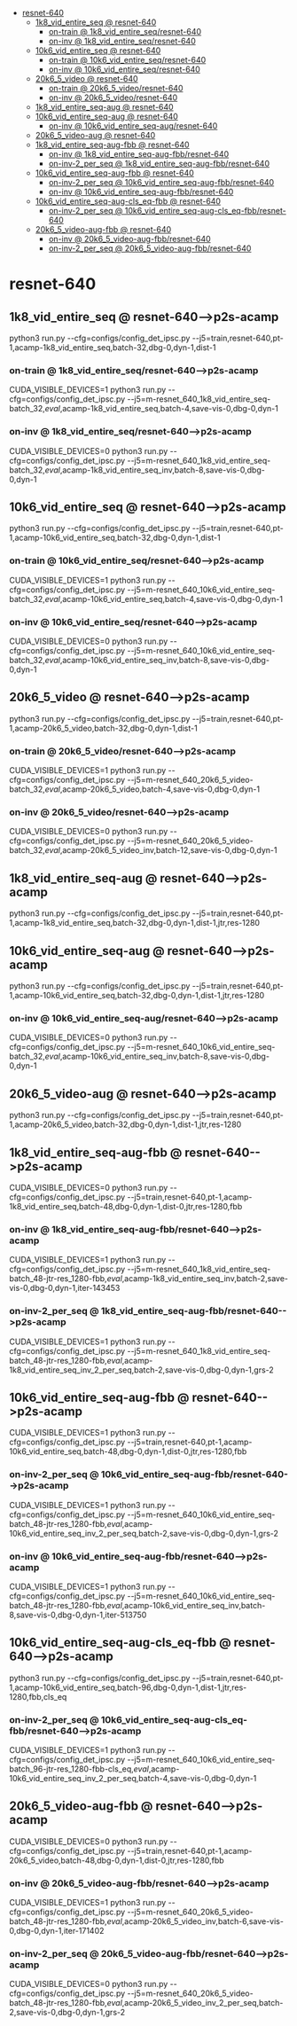 <!-- MarkdownTOC -->

- [resnet-640](#resnet_64_0_)
    - [1k8_vid_entire_seq       @ resnet-640](#1k8_vid_entire_seq___resnet_640_)
        - [on-train       @ 1k8_vid_entire_seq/resnet-640](#on_train___1k8_vid_entire_seq_resnet_64_0_)
        - [on-inv       @ 1k8_vid_entire_seq/resnet-640](#on_inv___1k8_vid_entire_seq_resnet_64_0_)
    - [10k6_vid_entire_seq       @ resnet-640](#10k6_vid_entire_seq___resnet_640_)
        - [on-train       @ 10k6_vid_entire_seq/resnet-640](#on_train___10k6_vid_entire_seq_resnet_640_)
        - [on-inv       @ 10k6_vid_entire_seq/resnet-640](#on_inv___10k6_vid_entire_seq_resnet_640_)
    - [20k6_5_video       @ resnet-640](#20k6_5_video___resnet_640_)
        - [on-train       @ 20k6_5_video/resnet-640](#on_train___20k6_5_video_resnet_64_0_)
        - [on-inv       @ 20k6_5_video/resnet-640](#on_inv___20k6_5_video_resnet_64_0_)
    - [1k8_vid_entire_seq-aug       @ resnet-640](#1k8_vid_entire_seq_aug___resnet_640_)
    - [10k6_vid_entire_seq-aug       @ resnet-640](#10k6_vid_entire_seq_aug___resnet_640_)
        - [on-inv       @ 10k6_vid_entire_seq-aug/resnet-640](#on_inv___10k6_vid_entire_seq_aug_resnet_640_)
    - [20k6_5_video-aug       @ resnet-640](#20k6_5_video_aug___resnet_640_)
    - [1k8_vid_entire_seq-aug-fbb       @ resnet-640](#1k8_vid_entire_seq_aug_fbb___resnet_640_)
        - [on-inv       @ 1k8_vid_entire_seq-aug-fbb/resnet-640](#on_inv___1k8_vid_entire_seq_aug_fbb_resnet_64_0_)
        - [on-inv-2_per_seq       @ 1k8_vid_entire_seq-aug-fbb/resnet-640](#on_inv_2_per_seq___1k8_vid_entire_seq_aug_fbb_resnet_64_0_)
    - [10k6_vid_entire_seq-aug-fbb       @ resnet-640](#10k6_vid_entire_seq_aug_fbb___resnet_640_)
        - [on-inv-2_per_seq       @ 10k6_vid_entire_seq-aug-fbb/resnet-640](#on_inv_2_per_seq___10k6_vid_entire_seq_aug_fbb_resnet_640_)
        - [on-inv       @ 10k6_vid_entire_seq-aug-fbb/resnet-640](#on_inv___10k6_vid_entire_seq_aug_fbb_resnet_640_)
    - [10k6_vid_entire_seq-aug-cls_eq-fbb       @ resnet-640](#10k6_vid_entire_seq_aug_cls_eq_fbb___resnet_640_)
        - [on-inv-2_per_seq       @ 10k6_vid_entire_seq-aug-cls_eq-fbb/resnet-640](#on_inv_2_per_seq___10k6_vid_entire_seq_aug_cls_eq_fbb_resnet_64_0_)
    - [20k6_5_video-aug-fbb       @ resnet-640](#20k6_5_video_aug_fbb___resnet_640_)
        - [on-inv       @ 20k6_5_video-aug-fbb/resnet-640](#on_inv___20k6_5_video_aug_fbb_resnet_64_0_)
        - [on-inv-2_per_seq       @ 20k6_5_video-aug-fbb/resnet-640](#on_inv_2_per_seq___20k6_5_video_aug_fbb_resnet_64_0_)

<!-- /MarkdownTOC -->
<a id="resnet_64_0_"></a>
# resnet-640 

<a id="1k8_vid_entire_seq___resnet_640_"></a>
## 1k8_vid_entire_seq       @ resnet-640-->p2s-acamp
python3 run.py --cfg=configs/config_det_ipsc.py --j5=train,resnet-640,pt-1,acamp-1k8_vid_entire_seq,batch-32,dbg-0,dyn-1,dist-1
<a id="on_train___1k8_vid_entire_seq_resnet_64_0_"></a>
### on-train       @ 1k8_vid_entire_seq/resnet-640-->p2s-acamp
CUDA_VISIBLE_DEVICES=1 python3 run.py --cfg=configs/config_det_ipsc.py  --j5=m-resnet_640_1k8_vid_entire_seq-batch_32,_eval_,acamp-1k8_vid_entire_seq,batch-4,save-vis-0,dbg-0,dyn-1
<a id="on_inv___1k8_vid_entire_seq_resnet_64_0_"></a>
### on-inv       @ 1k8_vid_entire_seq/resnet-640-->p2s-acamp
CUDA_VISIBLE_DEVICES=0 python3 run.py --cfg=configs/config_det_ipsc.py  --j5=m-resnet_640_1k8_vid_entire_seq-batch_32,_eval_,acamp-1k8_vid_entire_seq_inv,batch-8,save-vis-0,dbg-0,dyn-1

<a id="10k6_vid_entire_seq___resnet_640_"></a>
## 10k6_vid_entire_seq       @ resnet-640-->p2s-acamp
python3 run.py --cfg=configs/config_det_ipsc.py --j5=train,resnet-640,pt-1,acamp-10k6_vid_entire_seq,batch-32,dbg-0,dyn-1,dist-1
<a id="on_train___10k6_vid_entire_seq_resnet_640_"></a>
### on-train       @ 10k6_vid_entire_seq/resnet-640-->p2s-acamp
CUDA_VISIBLE_DEVICES=1 python3 run.py --cfg=configs/config_det_ipsc.py  --j5=m-resnet_640_10k6_vid_entire_seq-batch_32,_eval_,acamp-10k6_vid_entire_seq,batch-4,save-vis-0,dbg-0,dyn-1
<a id="on_inv___10k6_vid_entire_seq_resnet_640_"></a>
### on-inv       @ 10k6_vid_entire_seq/resnet-640-->p2s-acamp
CUDA_VISIBLE_DEVICES=0 python3 run.py --cfg=configs/config_det_ipsc.py  --j5=m-resnet_640_10k6_vid_entire_seq-batch_32,_eval_,acamp-10k6_vid_entire_seq_inv,batch-8,save-vis-0,dbg-0,dyn-1

<a id="20k6_5_video___resnet_640_"></a>
## 20k6_5_video       @ resnet-640-->p2s-acamp
python3 run.py --cfg=configs/config_det_ipsc.py --j5=train,resnet-640,pt-1,acamp-20k6_5_video,batch-32,dbg-0,dyn-1,dist-1
<a id="on_train___20k6_5_video_resnet_64_0_"></a>
### on-train       @ 20k6_5_video/resnet-640-->p2s-acamp
CUDA_VISIBLE_DEVICES=1 python3 run.py --cfg=configs/config_det_ipsc.py  --j5=m-resnet_640_20k6_5_video-batch_32,_eval_,acamp-20k6_5_video,batch-4,save-vis-0,dbg-0,dyn-1
<a id="on_inv___20k6_5_video_resnet_64_0_"></a>
### on-inv       @ 20k6_5_video/resnet-640-->p2s-acamp
CUDA_VISIBLE_DEVICES=0 python3 run.py --cfg=configs/config_det_ipsc.py  --j5=m-resnet_640_20k6_5_video-batch_32,_eval_,acamp-20k6_5_video_inv,batch-12,save-vis-0,dbg-0,dyn-1

<a id="1k8_vid_entire_seq_aug___resnet_640_"></a>
## 1k8_vid_entire_seq-aug       @ resnet-640-->p2s-acamp
python3 run.py --cfg=configs/config_det_ipsc.py --j5=train,resnet-640,pt-1,acamp-1k8_vid_entire_seq,batch-32,dbg-0,dyn-1,dist-1,jtr,res-1280

<a id="10k6_vid_entire_seq_aug___resnet_640_"></a>
## 10k6_vid_entire_seq-aug       @ resnet-640-->p2s-acamp
python3 run.py --cfg=configs/config_det_ipsc.py --j5=train,resnet-640,pt-1,acamp-10k6_vid_entire_seq,batch-32,dbg-0,dyn-1,dist-1,jtr,res-1280
<a id="on_inv___10k6_vid_entire_seq_aug_resnet_640_"></a>
### on-inv       @ 10k6_vid_entire_seq-aug/resnet-640-->p2s-acamp
CUDA_VISIBLE_DEVICES=0 python3 run.py --cfg=configs/config_det_ipsc.py  --j5=m-resnet_640_10k6_vid_entire_seq-batch_32,_eval_,acamp-10k6_vid_entire_seq_inv,batch-8,save-vis-0,dbg-0,dyn-1

<a id="20k6_5_video_aug___resnet_640_"></a>
## 20k6_5_video-aug       @ resnet-640-->p2s-acamp
python3 run.py --cfg=configs/config_det_ipsc.py --j5=train,resnet-640,pt-1,acamp-20k6_5_video,batch-32,dbg-0,dyn-1,dist-1,jtr,res-1280

<a id="1k8_vid_entire_seq_aug_fbb___resnet_640_"></a>
## 1k8_vid_entire_seq-aug-fbb       @ resnet-640-->p2s-acamp
CUDA_VISIBLE_DEVICES=0 python3 run.py --cfg=configs/config_det_ipsc.py --j5=train,resnet-640,pt-1,acamp-1k8_vid_entire_seq,batch-48,dbg-0,dyn-1,dist-0,jtr,res-1280,fbb
<a id="on_inv___1k8_vid_entire_seq_aug_fbb_resnet_64_0_"></a>
### on-inv       @ 1k8_vid_entire_seq-aug-fbb/resnet-640-->p2s-acamp
CUDA_VISIBLE_DEVICES=1 python3 run.py --cfg=configs/config_det_ipsc.py  --j5=m-resnet_640_1k8_vid_entire_seq-batch_48-jtr-res_1280-fbb,_eval_,acamp-1k8_vid_entire_seq_inv,batch-2,save-vis-0,dbg-0,dyn-1,iter-143453
<a id="on_inv_2_per_seq___1k8_vid_entire_seq_aug_fbb_resnet_64_0_"></a>
### on-inv-2_per_seq       @ 1k8_vid_entire_seq-aug-fbb/resnet-640-->p2s-acamp
CUDA_VISIBLE_DEVICES=1 python3 run.py --cfg=configs/config_det_ipsc.py  --j5=m-resnet_640_1k8_vid_entire_seq-batch_48-jtr-res_1280-fbb,_eval_,acamp-1k8_vid_entire_seq_inv_2_per_seq,batch-2,save-vis-0,dbg-0,dyn-1,grs-2

<a id="10k6_vid_entire_seq_aug_fbb___resnet_640_"></a>
## 10k6_vid_entire_seq-aug-fbb       @ resnet-640-->p2s-acamp
CUDA_VISIBLE_DEVICES=1 python3 run.py --cfg=configs/config_det_ipsc.py --j5=train,resnet-640,pt-1,acamp-10k6_vid_entire_seq,batch-48,dbg-0,dyn-1,dist-0,jtr,res-1280,fbb
<a id="on_inv_2_per_seq___10k6_vid_entire_seq_aug_fbb_resnet_640_"></a>
### on-inv-2_per_seq       @ 10k6_vid_entire_seq-aug-fbb/resnet-640-->p2s-acamp
CUDA_VISIBLE_DEVICES=1 python3 run.py --cfg=configs/config_det_ipsc.py  --j5=m-resnet_640_10k6_vid_entire_seq-batch_48-jtr-res_1280-fbb,_eval_,acamp-10k6_vid_entire_seq_inv_2_per_seq,batch-2,save-vis-0,dbg-0,dyn-1,grs-2
<a id="on_inv___10k6_vid_entire_seq_aug_fbb_resnet_640_"></a>
### on-inv       @ 10k6_vid_entire_seq-aug-fbb/resnet-640-->p2s-acamp
CUDA_VISIBLE_DEVICES=1 python3 run.py --cfg=configs/config_det_ipsc.py  --j5=m-resnet_640_10k6_vid_entire_seq-batch_48-jtr-res_1280-fbb,_eval_,acamp-10k6_vid_entire_seq_inv,batch-8,save-vis-0,dbg-0,dyn-1,iter-513750

<a id="10k6_vid_entire_seq_aug_cls_eq_fbb___resnet_640_"></a>
## 10k6_vid_entire_seq-aug-cls_eq-fbb       @ resnet-640-->p2s-acamp
python3 run.py --cfg=configs/config_det_ipsc.py --j5=train,resnet-640,pt-1,acamp-10k6_vid_entire_seq,batch-96,dbg-0,dyn-1,dist-1,jtr,res-1280,fbb,cls_eq
<a id="on_inv_2_per_seq___10k6_vid_entire_seq_aug_cls_eq_fbb_resnet_64_0_"></a>
### on-inv-2_per_seq       @ 10k6_vid_entire_seq-aug-cls_eq-fbb/resnet-640-->p2s-acamp
CUDA_VISIBLE_DEVICES=1 python3 run.py --cfg=configs/config_det_ipsc.py  --j5=m-resnet_640_10k6_vid_entire_seq-batch_96-jtr-res_1280-fbb-cls_eq,_eval_,acamp-10k6_vid_entire_seq_inv_2_per_seq,batch-4,save-vis-0,dbg-0,dyn-1


<a id="20k6_5_video_aug_fbb___resnet_640_"></a>
## 20k6_5_video-aug-fbb       @ resnet-640-->p2s-acamp
CUDA_VISIBLE_DEVICES=0 python3 run.py --cfg=configs/config_det_ipsc.py --j5=train,resnet-640,pt-1,acamp-20k6_5_video,batch-48,dbg-0,dyn-1,dist-0,jtr,res-1280,fbb
<a id="on_inv___20k6_5_video_aug_fbb_resnet_64_0_"></a>
### on-inv       @ 20k6_5_video-aug-fbb/resnet-640-->p2s-acamp
CUDA_VISIBLE_DEVICES=1 python3 run.py --cfg=configs/config_det_ipsc.py  --j5=m-resnet_640_20k6_5_video-batch_48-jtr-res_1280-fbb,_eval_,acamp-20k6_5_video_inv,batch-6,save-vis-0,dbg-0,dyn-1,iter-171402
<a id="on_inv_2_per_seq___20k6_5_video_aug_fbb_resnet_64_0_"></a>
### on-inv-2_per_seq       @ 20k6_5_video-aug-fbb/resnet-640-->p2s-acamp
CUDA_VISIBLE_DEVICES=0 python3 run.py --cfg=configs/config_det_ipsc.py  --j5=m-resnet_640_20k6_5_video-batch_48-jtr-res_1280-fbb,_eval_,acamp-20k6_5_video_inv_2_per_seq,batch-2,save-vis-0,dbg-0,dyn-1,grs-2
